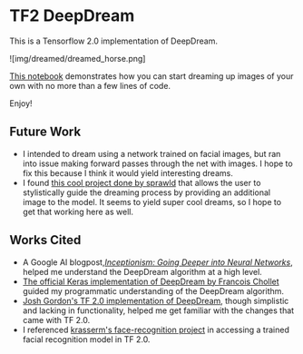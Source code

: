 # TF2 DeepDream
This is a Tensorflow 2.0 implementation of DeepDream.

![img/dreamed/dreamed_horse.png]

[This notebook]() demonstrates how you can start dreaming up images of your own with no more than a few lines of code. 

Enjoy!

## Future Work  
- I intended to dream using a network trained on facial images, but ran into issue making forward passes through the net with images. I hope to fix this because I think it would yield interesting dreams.
- I found [this cool project done by sprawld](https://github.com/sprawld/luciddream) that allows the user to stylistically guide the dreaming process by providing an additional image to the model. It seems to yield super cool dreams, so I hope to get that working here as well.


## Works Cited
- A Google AI blogpost,[_Inceptionism: Going Deeper into Neural Networks_](https://ai.googleblog.com/2015/06/inceptionism-going-deeper-into-neural.html), helped me understand the DeepDream algorithm at a high level.
- [The official Keras implementation of DeepDream by Francois Chollet](https://github.com/keras-team/keras/blob/master/examples/deep_dream.py) guided my programmatic understanding of the DeepDream algorithm.
- [Josh Gordon's TF 2.0 implementation of DeepDream](https://colab.research.google.com/github/random-forests/applied-dl/blob/master/examples/9-deep-dream-minimal.ipynb?fbclid=IwAR2IrpxyA6CmqV5p1UVixzuAh84wh_L61uKOxExaxtMWaP52PF6KeRpndBw#scrollTo=q_Nrh8thxye5), though simplistic and lacking in functionality, helped me get familiar with the changes that came with TF 2.0. 
- I referenced [krasserm's face-recognition project](https://github.com/krasserm/face-recognition) in accessing a trained facial recognition model in TF 2.0.
